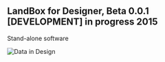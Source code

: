 ## LandBox for Designer, Beta 0.0.1 [DEVELOPMENT] in progress 2015

Stand-alone software

![Data in Design](https://namjulee.github.io/njs-lab-public/project/2015-landbox-for-design-development/2015-landbox-for-design-development.jpg)